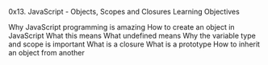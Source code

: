 0x13. JavaScript - Objects, Scopes and Closures
Learning Objectives

Why JavaScript programming is amazing
How to create an object in JavaScript
What this means
What undefined means
Why the variable type and scope is important
What is a closure
What is a prototype
How to inherit an object from another
